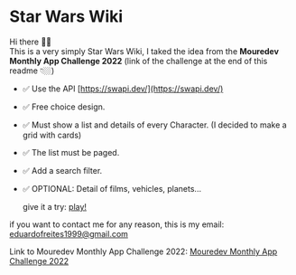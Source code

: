 # Star Wars Wiki

Hi there 👋🏼  
This is a very simply Star Wars Wiki, I taked the idea from the **Mouredev Monthly App Challenge 2022** (link of the challenge at the end of this readme 👇🏼)

- ✅ Use the API [https://swapi.dev/](https://swapi.dev/)
- ✅ Free choice design.
- ✅ Must show a list and details of every Character. (I decided to make a grid with cards)
- ✅ The list must be paged.
- ✅ Add a search filter.
- ✅ OPTIONAL: Detail of films, vehicles, planets...

  give it a try: [play!](https://twentyeight07.github.io/Star-Wars-Wiki/)

if you want to contact me for any reason, this is my email: [eduardofreites1999@gmail.com](mailto:eduardofreites1999@gmail.com)

Link to Mouredev Monthly App Challenge 2022:
[Mouredev Monthly App Challenge 2022](https://github.com/mouredev/Monthly-App-Challenge-2022/blob/main/SolucionesReto02.md)
